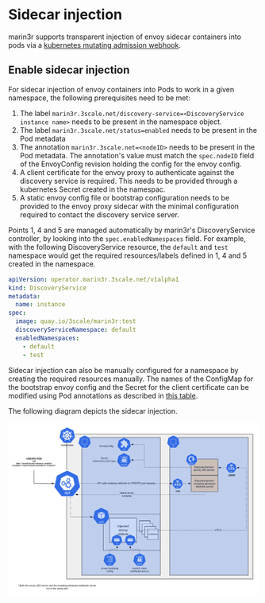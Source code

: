 # Sidecar injection

marin3r supports transparent injection of envoy sidecar containers into pods via a [kubernetes mutating admission webhook](https://kubernetes.io/docs/reference/access-authn-authz/admission-controllers/#mutatingadmissionwebhook).

## Enable sidecar injection

For sidecar injection of envoy containers into Pods to work in a given namespace, the following prerequisites need to be met:

1. The label `marin3r.3scale.net/discovery-service=<DiscoveryService instance name>` needs to be present in the namespace object.
2. The label `marin3r.3scale.net/status=enabled` needs to be present in the Pod metadata
3. The annotation `marin3r.3scale.net=<nodeID>` needs to be present in the Pod metadata. The annotation's value must match the `spec.nodeID` field of the EnvoyConfig revision holding the config for the envoy config.
4. A client certificate for the envoy proxy to authenticate against the discovery service is required. This needs to be provided through a kubernetes Secret created in the namespac.
5. A static envoy config file or bootstrap configuration needs to be provided to the envoy proxy sidecar with the minimal configuration required to contact the discovery service server.

Points 1, 4 and 5 are managed automatically by marin3r's DiscoveryService controller, by looking into the `spec.enabledNamespaces` field. For example, with the following DiscoveryService resource, the `default` and `test` namespace would get the required resources/labels defined in 1, 4 and 5 created in the namespace.

```yaml
apiVersion: operator.marin3r.3scale.net/v1alpha1
kind: DiscoveryService
metadata:
  name: instance
spec:
  image: quay.io/3scale/marin3r:test
  discoveryServiceNamespace: default
  enabledNamespaces:
    - default
    - test
```

Sidecar injection can also be manually configured for a namespace by creating the required resources manually. The names of the ConfigMap for the bootstrap envoy config and the Secret for the client certificate can be modified using Pod annotations as described in [this table](https://github.com/3scale/marin3r#sidecar-injection-configuration).

The following diagram depicts the sidecar injection.

![Sidecar injection](sidecar-injection.svg)
